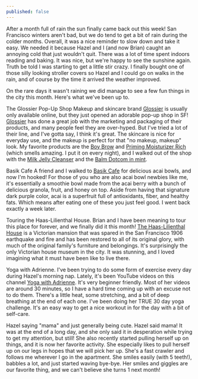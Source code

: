 ```yaml
---
published: false
---
```

After a month full of rain the sun finally came back out this week! San Francisco winters aren't bad, but we do tend to get a bit of rain during the colder months. Overall, it was a nice reminder to slow down and take it easy. We needed it because Hazel and I (and now Brian) caught an annoying cold that just wouldn't quit. There was a lot of time spent indoors reading and baking. It was nice, but we're happy to see the sunshine again. Truth be told I was starting to get a little stir crazy. I finally bought one of those silly looking stroller covers so Hazel and I could go on walks in the rain, and of course by the time it arrived the weather improved. 

On the rare days it wasn't raining we did manage to see a few fun things in the city this month. Here's what we've been up to. 

The Glossier Pop-Up Shop 
Makeup and skincare brand [Glossier](http://bff.glossier.com/) is usually only available online, but they just opened an adorable pop-up shop in SF! [Glossier](http://bff.glossier.com/) has done a great job with the marketing and packaging of their products, and many people feel they are over-hyped. But I've tried a lot of their line, and I've gotta say, I think it's great. The skincare is nice for everyday use, and the makeup is perfect for that "no makeup, makeup" look. My favorite products are the [Boy Brow](https://www.glossier.com/products/boy-brow) and [Priming Moisturizer Rich](https://www.glossier.com/products/priming-moisturizer-rich) (which smells amazing. I put it on every night), and I walked out of the shop with the [Milk Jelly Cleanser](https://www.glossier.com/products/milky-jelly-cleanser) and the [Balm Dotcom in mint](https://www.glossier.com/products/balm-dotcom).

Basik Cafe
A friend and I walked to [Basik Cafe](https://www.yelp.com/biz/basik-cafe-san-francisco) for delicious acai bowls, and now I'm hooked! For those of you who are also acai bowl newbies like me, it's essentially a smoothie bowl made from the acai berry with a bunch of delicious granola, fruit, and honey on top. Aside from having that signature dark purple color, acai is a superfruit full of antioxidants, fiber, and healthy fats. Which means after eating one of these you just feel good. I went back exactly a week later. 

Touring the Haas-Lilienthal House. 
Brian and I have been meaning to tour this place for forever, and we finally did it this month! [The Haas-Lilienthal House](https://www.haas-lilienthalhouse.org) is a Victorian mansion that was spared in the San Francisco 1906 earthquake and fire and has been restored to all of its original glory, with much of the original family's furniture and belongings. It's surprisingly the only Victorian house museum in the city. It was stunning, and I loved imagining what it must have been like to live there. 

Yoga with Adrienne. 
I've been trying to do some form of exercise every day during Hazel's morning nap. Lately, it's been YouTube videos on this channel [Yoga with Adrienne](https://www.youtube.com/user/yogawithadriene/). It's very beginner friendly. Most of her videos are around 30 minutes, so I have a hard time coming up with an excuse not to do them. There's a little heat, some stretching, and a bit of deep breathing at the end of each one. I've been doing her TRUE 30 day yoga challenge. It's an easy way to get a nice workout in for the day with a bit of self-care. 

Hazel saying "mama" and just generally being cute. 
Hazel said mama! It was at the end of a long day, and she only said it in desperation while trying to get my attention, but still! She also recently started pulling herself up on things, and it is now her favorite activity. She especially likes to pull herself up on our legs in hopes that we will pick her up. She's a fast crawler and follows me wherever I go in the apartment. She smiles easily (with 5 teeth!), babbles a lot, and just started waving bye-bye. Her smiles and giggles are our favorite thing, and we can't believe she turns 1 next month! 